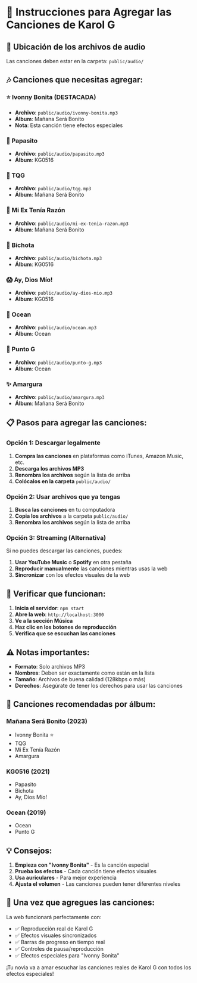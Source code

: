 # 🎵 Instrucciones para Agregar las Canciones de Karol G

## 📁 Ubicación de los archivos de audio

Las canciones deben estar en la carpeta: `public/audio/`

## 🎶 Canciones que necesitas agregar:

### ⭐ Ivonny Bonita (DESTACADA)
- **Archivo**: `public/audio/ivonny-bonita.mp3`
- **Álbum**: Mañana Será Bonito
- **Nota**: Esta canción tiene efectos especiales

### 🌹 Papasito
- **Archivo**: `public/audio/papasito.mp3`
- **Álbum**: KG0516

### 💖 TQG
- **Archivo**: `public/audio/tqg.mp3`
- **Álbum**: Mañana Será Bonito

### 🌹 Mi Ex Tenía Razón
- **Archivo**: `public/audio/mi-ex-tenia-razon.mp3`
- **Álbum**: Mañana Será Bonito

### 👑 Bichota
- **Archivo**: `public/audio/bichota.mp3`
- **Álbum**: KG0516

### 😱 Ay, Dios Mío!
- **Archivo**: `public/audio/ay-dios-mio.mp3`
- **Álbum**: KG0516

### 🌊 Ocean
- **Archivo**: `public/audio/ocean.mp3`
- **Álbum**: Ocean

### 🎯 Punto G
- **Archivo**: `public/audio/punto-g.mp3`
- **Álbum**: Ocean

### ✨ Amargura
- **Archivo**: `public/audio/amargura.mp3`
- **Álbum**: Mañana Será Bonito

## 📋 Pasos para agregar las canciones:

### Opción 1: Descargar legalmente
1. **Compra las canciones** en plataformas como iTunes, Amazon Music, etc.
2. **Descarga los archivos MP3**
3. **Renombra los archivos** según la lista de arriba
4. **Colócalos en la carpeta** `public/audio/`

### Opción 2: Usar archivos que ya tengas
1. **Busca las canciones** en tu computadora
2. **Copia los archivos** a la carpeta `public/audio/`
3. **Renombra los archivos** según la lista de arriba

### Opción 3: Streaming (Alternativa)
Si no puedes descargar las canciones, puedes:
1. **Usar YouTube Music** o **Spotify** en otra pestaña
2. **Reproducir manualmente** las canciones mientras usas la web
3. **Sincronizar** con los efectos visuales de la web

## 🔧 Verificar que funcionan:

1. **Inicia el servidor**: `npm start`
2. **Abre la web**: `http://localhost:3000`
3. **Ve a la sección Música**
4. **Haz clic en los botones de reproducción**
5. **Verifica que se escuchan las canciones**

## ⚠️ Notas importantes:

- **Formato**: Solo archivos MP3
- **Nombres**: Deben ser exactamente como están en la lista
- **Tamaño**: Archivos de buena calidad (128kbps o más)
- **Derechos**: Asegúrate de tener los derechos para usar las canciones

## 🎵 Canciones recomendadas por álbum:

### Mañana Será Bonito (2023)
- Ivonny Bonita ⭐
- TQG
- Mi Ex Tenía Razón
- Amargura

### KG0516 (2021)
- Papasito
- Bichota
- Ay, Dios Mío!

### Ocean (2019)
- Ocean
- Punto G

## 💡 Consejos:

1. **Empieza con "Ivonny Bonita"** - Es la canción especial
2. **Prueba los efectos** - Cada canción tiene efectos visuales
3. **Usa auriculares** - Para mejor experiencia
4. **Ajusta el volumen** - Las canciones pueden tener diferentes niveles

## 🚀 Una vez que agregues las canciones:

La web funcionará perfectamente con:
- ✅ Reproducción real de Karol G
- ✅ Efectos visuales sincronizados
- ✅ Barras de progreso en tiempo real
- ✅ Controles de pausa/reproducción
- ✅ Efectos especiales para "Ivonny Bonita"

¡Tu novia va a amar escuchar las canciones reales de Karol G con todos los efectos especiales! 